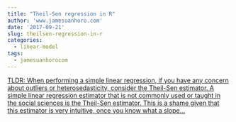 ```yaml
---
title: "Theil-Sen regression in R"
author: 'www.jamesuanhoro.com'
date: '2017-09-21'
slug: theilsen-regression-in-r
categories:
  - linear-model
tags:
  - jamesuanhorocom
---
```


[TLDR: When performing a simple linear regression, if you have any concern about outliers or heterosedasticity, consider the Theil-Sen estimator. A simple linear regression estimator that is not commonly used or taught in the social sciences is the Theil-Sen estimator. This is a shame given that this estimator is very intuitive, once you know what a slope...<click to read more>](https://www.jamesuanhoro.com/post/2017/09/21/theil-sen-regression-in-r/)

